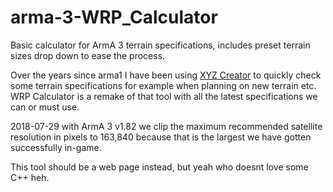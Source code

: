 # arma-3-WRP_Calculator

Basic calculator for ArmA 3 terrain specifications, includes preset terrain sizes drop down to ease the process.

Over the years since arma1 I have been using [XYZ Creator](https://github.com/SnakeManPMC/arma-2-XYZ_Creator) to quickly check some terrain specifications for example when planning on new terrain etc. WRP Calculator is a remake of that tool with all the latest specifications we can or must use.

2018-07-29 with ArmA 3 v1.82 we clip the maximum recommended satellite resolution in pixels to 163,840 because that is the largest we have gotten successfully in-game.

This tool should be a web page instead, but yeah who doesnt love some C++ heh.
